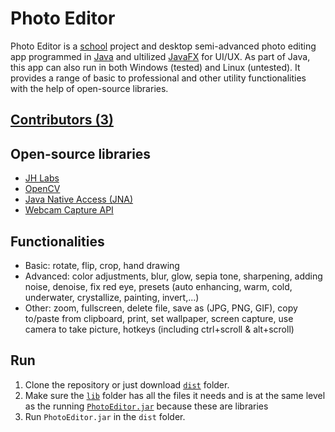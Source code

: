 # Photo Editor
Photo Editor is a [school](https://www.uit.edu.vn/) project and desktop semi-advanced photo editing app programmed in [Java](https://en.wikipedia.org/wiki/Java_(software_platform)#Platform) and ultilized [JavaFX](https://docs.oracle.com/javase/8/javafx/get-started-tutorial/index.html) for UI/UX. As part of Java, this app can also run in both Windows (tested) and Linux (untested). It provides a range of basic to professional and other utility functionalities with the help of open-source libraries.
## [Contributors (3)](https://github.com/ShinSeijuro/PhotoEditor/graphs/contributors)
## Open-source libraries
-	[JH Labs](http://www.jhlabs.com/index.html)
-	[OpenCV](https://opencv.org/about.html)
-	[Java Native Access (JNA)](https://github.com/java-native-access/jna)
-	[Webcam Capture API](https://github.com/sarxos/webcam-capture)
## Functionalities
- Basic: rotate, flip, crop, hand drawing
- Advanced: color adjustments, blur, glow, sepia tone, sharpening, adding noise, denoise, fix red eye, presets (auto enhancing, warm, cold, underwater, crystallize, painting, invert,...)
- Other: zoom, fullscreen, delete file, save as (JPG, PNG, GIF), copy to/paste from clipboard, print, set wallpaper, screen capture, use camera to take picture, hotkeys (including ctrl+scroll & alt+scroll)
## Run
1. Clone the repository or just download [`dist`](https://github.com/ShinSeijuro/PhotoEditor/tree/master/lib) folder.
2. Make sure the [`lib`](https://github.com/ShinSeijuro/PhotoEditor/tree/master/dist/lib) folder has all the files it needs and is at the same level as the running [`PhotoEditor.jar`](https://github.com/ShinSeijuro/PhotoEditor/blob/master/dist/PhotoEditor.jar) because these are libraries
3. Run `PhotoEditor.jar` in the `dist` folder.
